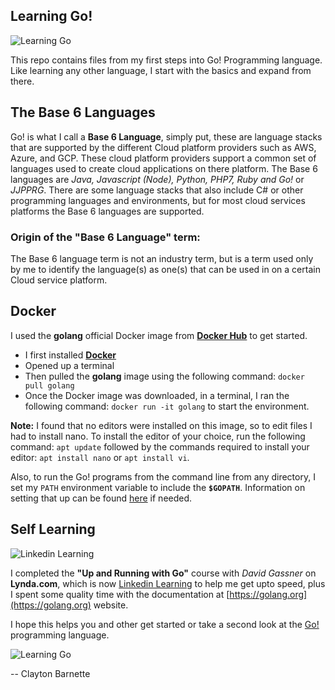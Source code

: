 ## Learning Go!

![Learning Go][docker-golang]

This repo contains files from my first steps into Go! Programming language. Like learning any other language, I start with the basics and expand from there. 

## The Base 6 Languages
Go! is what I call a **Base 6 Language**, simply put, these are language stacks that are supported by the different Cloud platform providers such as AWS, Azure, and GCP. These cloud platform providers support a common set of languages used to create cloud applications on there platform. The Base 6 languages are _Java, Javascript (_Node_), Python, PHP7, Ruby and Go!_ or *JJPPRG*. There are some language stacks that also include C# or other programming languages and environments, but for most cloud services platforms the Base 6 languages are supported. 

### Origin of the "Base 6 Language" term:
The Base 6 language term is not an industry term, but is a term used only by me to identify the language(s) as one(s) that can be used in on a certain Cloud service platform. 

## Docker

I used the **golang** official Docker image from **[Docker Hub](https://hub.docker.com/_/golang)** to get started. 

- I first installed **[Docker](https://www.docker.com/)** 
- Opened up a terminal 
- Then pulled the **golang** image using the following command: `docker pull golang`
- Once the Docker image was downloaded, in a terminal, I ran the following command: `docker run -it golang` to start the environment. 

**Note:** I found that no editors were installed on this image, so to edit files I had to
install nano. To install the editor of your choice, run the following command: `apt update` followed by the 
commands required to install your editor: `apt install nano` or `apt install vi`. 


Also, to run the Go! programs from the command line from any directory, I set my `PATH` environment variable
to include the **`$GOPATH`**. Information on setting that up can be found [here](https://golang.org/doc/code.html) if needed.

## Self Learning

![Linkedin Learning][linkedinlearning]

I completed the **"Up and Running with Go"** course with *David Gassner* on __Lynda.com__, which is now [Linkedin Learning](https://www.linkedin.com/learning/) 
 to help me get upto speed, plus I spent some quality time with the documentation at [https://golang.org](https://golang.org) 
website. 

I hope this helps you and other get started or take a second look at the [Go!](https://golang.org) programming language.
  

![Learning Go][go-logo]


-- Clayton Barnette

[linkedinlearning]: https://media.licdn.com/dms/image/C4E0BAQFfDMello2Gtg/company-logo_200_200/0?e=2159024400&v=beta&t=ectgju-UZL2EC0Fmufx6CJ9PToe2bKXwZZu6qg6qJfs
[docker-golang]: https://d1q6f0aelx0por.cloudfront.net/product-logos/81630ec2-d253-4eb2-b36c-eb54072cb8d6-golang.png
[go-logo]: https://golang.org/doc/gopher/doc.png


